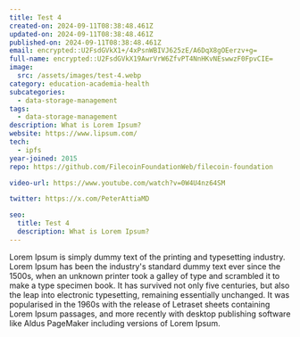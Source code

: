 ```yaml
---
title: Test 4
created-on: 2024-09-11T08:38:48.461Z
updated-on: 2024-09-11T08:38:48.461Z
published-on: 2024-09-11T08:38:48.461Z
email: encrypted::U2FsdGVkX1+/4xPsnWBIVJ625zE/A6DqX8gOEerzv+g=
full-name: encrypted::U2FsdGVkX19AwrVrW6ZfvPT4NnHKvNEswwzF0FpvCIE=
image:
  src: /assets/images/test-4.webp
category: education-academia-health
subcategories:
  - data-storage-management
tags:
  - data-storage-management
description: What is Lorem Ipsum?
website: https://www.lipsum.com/
tech:
  - ipfs
year-joined: 2015
repo: https://github.com/FilecoinFoundationWeb/filecoin-foundation

video-url: https://www.youtube.com/watch?v=0W4U4nz64SM

twitter: https://x.com/PeterAttiaMD

seo:
  title: Test 4
  description: What is Lorem Ipsum?
---
```


Lorem Ipsum is simply dummy text of the printing and typesetting industry. Lorem Ipsum has been the industry's standard dummy text ever since the 1500s, when an unknown printer took a galley of type and scrambled it to make a type specimen book. It has survived not only five centuries, but also the leap into electronic typesetting, remaining essentially unchanged. It was popularised in the 1960s with the release of Letraset sheets containing Lorem Ipsum passages, and more recently with desktop publishing software like Aldus PageMaker including versions of Lorem Ipsum.
